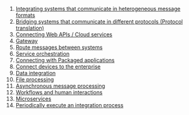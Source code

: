 1. [Integrating systems that communicate in heterogeneous message formats](1-integrating-systems-that-communicate-in-heterogeneous-message-formats)
2. [Bridging systems that communicate in different protocols (Protocol translation)](2-Bridging-systems-that-communicate-in-different-protocols)
3. [Connecting Web APIs / Cloud services]()
4. [Gateway](4-gateway)
5. [Route messages between systems](5-Route-messages-between-systems)
6. [Service orchestration]()
7. [Connecting with Packaged applications](7-connecting-with-packaged-applications)
8. [Connect devices to the enterprise]()
9. [Data integration](9-data-integration)
10. [File processing]()
11. [Asynchronous message processing]()
12. [Workflows and human interactions]()
13. [Microservices]()
14. [Periodically execute an integration process](14-Periodically-execute-an-integration-process)
